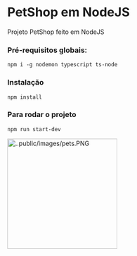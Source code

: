 # PetShop em NodeJS
Projeto PetShop feito em NodeJS

### Pré-requisitos globais:
`npm i -g nodemon typescript ts-node`

### Instalação
`npm install`

### Para rodar o projeto
`npm run start-dev`

<img alt="..public/images/pets.PNG" width="250px" src=""/>
